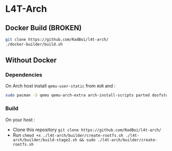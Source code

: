 # L4T-Arch

## Docker Build (BROKEN)

```sh
git clone https://github.com/RadBoi/l4t-arch/
./docker-builder/build.sh
```

## Without Docker

### Dependencies

On Arch host install `qemu-user-static` from `AUR` and :

```sh
sudo pacman -S qemu qemu-arch-extra arch-install-scripts parted dosfstools wget libarchive p7zip unzip
```

### Build

On your host :

- Clone this repository `git clone https://github.com/RadBoi/l4t-arch/`
- Run `chmod +x ./l4t-arch/builder/create-rootfs.sh ./l4t-arch/builder/build-stage2.sh && sudo ./l4t-arch/builder/create-rootfs.sh`
